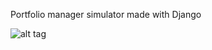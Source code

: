 Portfolio manager simulator made with Django

![alt tag](https://github.com/batiste/Django-portfolio/raw/master/screenshot1.png)
